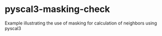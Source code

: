 # pyscal3-masking-check

Example illustrating the use of masking for calculation of neighbors using pyscal3
